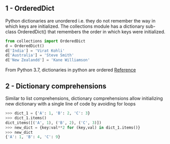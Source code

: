 ## 1 - OrderedDict

Python dictionaries are unordered i.e. they do not remember the way in which keys are initialized.
The collections module has a dictionary sub-class OrderedDict() that remembers the order in which keys were initialized.
```python
from collections import OrderedDict
d = OrderedDict()
d['India'] = 'Virat Kohli'
d['Australia'] = 'Steve Smith'
d['New Zealandd'] = 'Kane Williamson'
```
From Python 3.7, dictionaries in python are ordered [Reference](https://stackoverflow.com/questions/39980323/are-dictionaries-ordered-in-python-3-6)

## 2 - Dictionary comprehensions

Similar to list comprehensions, dictionary comprehensions allow initializing new dictionary with a single line of code by avoiding for loops
```python
>>> dict_1 = {'A': 1, 'B': 2, 'C': 3}
>>> dict_1.items()
dict_items([('A', 1), ('B', 2), ('C', 3)])
>>> new_dict = {key:val**2 for (key,val) in dict_1.items()}
>>> new_dict
{'A': 1, 'B': 4, 'C': 9}
```
